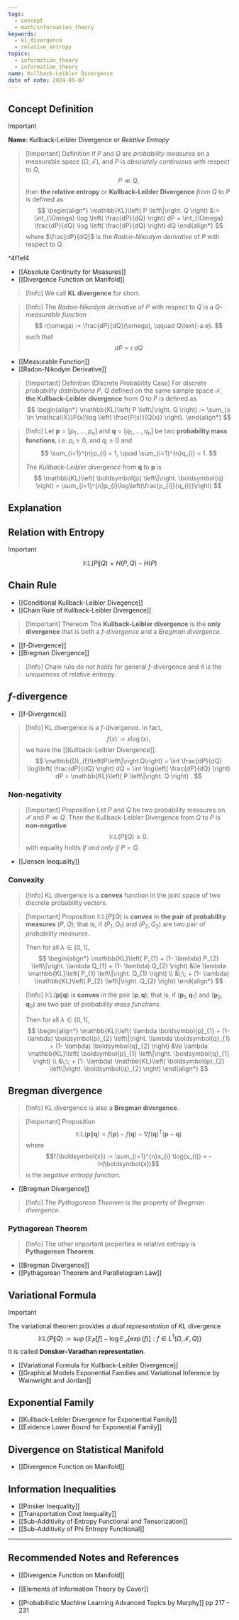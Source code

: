 ```yaml
---
tags:
  - concept
  - math/information_theory
keywords:
  - kl_divergence
  - relative_entropy
topics:
  - information_theory
  - information_theory
name: Kullback-Leibler Divergence
date of note: 2024-05-07
---
```


## Concept Definition

>[!important]
>**Name**: Kullback-Leibler Divergence or *Relative Entropy*

>[!important] Definition
>if $P$ and $Q$ are *probability measures* on a measurable space $(\Omega, \mathscr{F})$, and $P$ is *absolutely continuous* with respect to $Q$, 
>$$P \ll Q,$$
>then **the relative entropy** or **Kullback-Leibler Divergence** *from* $Q$ to $P$ is defined as
> $$
> \begin{align*}
> \mathbb{KL}\left( P \left\|\right. Q \right) &:= \int_{\Omega} \log \left( \frac{dP}{dQ} \right) dP = \int_{\Omega} \frac{dP}{dQ} \log \left( \frac{dP}{dQ} \right) dQ 
> \end{align*}
> $$
> where $\frac{dP}{dQ}$ is the *Radon-Nikodym derivative* of $P$ with respect to $Q$.

^4f1ef4

- [[Absolute Continuity for Measures]]
- [[Divergence Function on Manifold]]

>[!info]
>We call **KL divergence** for short.


>[!info]
>The *Radon-Nikodym derivative* of $P$ with respect to $Q$ is a *$Q$-measurable function*
> $$
> r(\omega) := \frac{dP}{dQ}(\omega), \qquad Q\text{-a.e}. 
> $$
>such that
>$$
>dP = r\, dQ
>$$

- [[Measurable Function]]
- [[Radon-Nikodym Derivative]]


>[!important] Definition (Discrete Probability Case)
>For discrete *probability distributions* $P$, $Q$ defined on the same sample space $\mathcal{X}$, **the Kullback-Leibler divergence** from $Q$ to $P$ is defined as 
>$$
>\begin{align*}
>\mathbb{KL}\left( P \left\|\right. Q \right) := \sum_{x \in \mathcal{X}}P(x)\log \left( \frac{P(x)}{Q(x)} \right).
>\end{align*}
>$$

>[!info]
>Let $\boldsymbol{p} = [p_{1} \,{,}\ldots{,}\,p_{n}]$ and $\boldsymbol{q} = [q_{1} \,{,}\ldots{,}\,q_{n}]$ be two **probability mass functions**, i.e. $p_{i} \ge 0$, and $q_{i} \ge 0$ and 
>$$
>\sum_{i=1}^{n}p_{i} = 1, \quad \sum_{i=1}^{n}q_{i} = 1.
>$$
>
>*The Kullback-Leibler divergence* from $\boldsymbol{q}$ to $\boldsymbol{p}$ is
>$$
>\mathbb{KL}\left( \boldsymbol{p} \left\|\right. \boldsymbol{q} \right) = \sum_{i=1}^{n}p_{i}\log\left(\frac{p_{i}}{q_{i}}\right)
>$$  

## Explanation


## Relation with Entropy

>[!important]
>$$
>\mathbb{KL}\left( P \left\|\right. Q \right) = H(P, Q) - H(P)
>$$



## Chain Rule

- [[Conditional Kullback-Leibler Divegence]]
- [[Chain Rule of Kullback-Leibler Divergence]]

>[!important] Thereom
>The **Kullback-Leibler divergence** is the **only divergence** that is both a *$f$-divergence* and a *Bregman divergence*.

- [[f-Divergence]]
- [[Bregman Divergence]]

>[!info]
>Chain rule *do not holds* for general $f$-divergence and it is the uniqueness of relative entropy.


## $f$-divergence

- [[f-Divergence]]

>[!info]
>KL divergence is a $f$-divergence. In fact, 
>$$f(x) := x\log(x),$$ we have the [[Kullback-Leibler Divergence]].
>$$
>\mathbb{D}_{f}\left(P\left\|\right.Q\right) = \int \frac{dP}{dQ} \log\left( \frac{dP}{dQ} \right) dQ = \int  \log\left( \frac{dP}{dQ} \right) dP = \mathbb{KL}\left( P \left\|\right. Q \right) .
>$$

### Non-negativity


>[!important] Proposition
>Let $P$ and $Q$ be two probability measures on $\mathcal{X}$ and $P \ll Q$. Then the Kullback-Leibler Divergence from $Q$ to $P$ is **non-negative**
>$$
>\mathbb{KL}\left( P \left\|\right. Q \right)  \ge 0.
>$$
>with equality holds  *if and only if* $P = Q$.

- [[Jensen Inequality]]

### Convexity

>[!info]
>KL divergence is a **convex** function in the joint space of two discrete probability vectors.

>[!important] Proposition
>$\mathbb{KL}\left( P \left\|\right.Q \right)$ is **convex** in **the pair of probability measures** $(P, Q)$; that is, if $(P_{1}, Q_{1})$ and $(P_{2}, Q_{2})$ are two pair of *probability measures*.
>
>Then for all $\lambda \in [0,1]$,
>$$
>\begin{align*}
>\mathbb{KL}\left( P_{1} + (1- \lambda) P_{2} \left\|\right. \lambda Q_{1} + (1- \lambda) Q_{2}  \right) &\le \lambda \mathbb{KL}\left(  P_{1}  \left\|\right. Q_{1}  \right) \\
>&\;\; + (1- \lambda) \mathbb{KL}\left( P_{2} \left\|\right. Q_{2}  \right)
\end{align*}
>$$


>[!info] 
>$\mathbb{KL}\left( \boldsymbol{p} \left\|\right. \boldsymbol{q} \right)$ is **convex** in the pair $(\boldsymbol{p}, \boldsymbol{q} )$; that is, if $(\boldsymbol{p}_{1}, \boldsymbol{q}_{1})$ and $(\boldsymbol{p}_{2}, \boldsymbol{q} _{2})$ are two pair of *probability mass functions*.
>
>Then for all $\lambda \in [0,1]$,
>$$
>\begin{align*}
>\mathbb{KL}\left( \lambda \boldsymbol{p}_{1} + (1- \lambda) \boldsymbol{p}_{2} \left\|\right. \lambda \boldsymbol{q}_{1} + (1- \lambda) \boldsymbol{q}_{2}  \right) &\le \lambda \mathbb{KL}\left(  \boldsymbol{p}_{1}  \left\|\right. \boldsymbol{q}_{1}  \right) \\
>&\;\; + (1- \lambda) \mathbb{KL}\left( \boldsymbol{p}_{2} \left\|\right. \boldsymbol{q}_{2}  \right)
\end{align*}
>$$


## Bregman divergence

>[!info]
>KL divergence is also a **Bregman divergence**.

>[!important] Proposition
>$$
>\mathbb{KL}\left( \boldsymbol{p} \left\|\right. \boldsymbol{q} \right) = f(\boldsymbol{p}) - f(\boldsymbol{q}) - \nabla f(\boldsymbol{q})^T (\boldsymbol{p} - \boldsymbol{q})
>$$
>where $$f(\boldsymbol{x}) := \sum_{i=1}^{n}x_{i} \log(x_{i}) = - h(\boldsymbol{x})$$ is the *negative entropy function.*

- [[Bregman Divergence]]

>[!info]
>The *Pythagorean Theorem* is the property of *Bregman divergence*. 


### Pythagorean Theorem

>[!info]
>The other important properties in relative entropy is **Pythagorean Theorem**.

- [[Bregman Divergence]]
- [[Pythagorean Theorem and Parallelogram Law]]


## Variational Formula

>[!important]
>The variational theorem provides *a dual representation* of KL divergence
>$$
>\mathbb{KL}\left( P \left\|\right. Q \right) := \sup\left\{\mathbb{E}_{P}\left[f\right] - \log \mathbb{E}_{\mathcal{Q}}\left[ \exp\left(f\right) \right]: f \in  L^1(\Omega, \mathscr{F}, Q)  \right\}
>$$
>It is called **Donsker–Varadhan representation**.

- [[Variational Formula for Kullback-Leibler Divergence]]
- [[Graphical Models Exponential Families and Variational Inference by Wainwright and Jordan]]


## Exponential Family

- [[Kullback-Leibler Divergence for Exponential Family]]
- [[Evidence Lower Bound for Exponential Family]]


## Divergence on Statistical Manifold

- [[Divergence Function on Manifold]]


## Information Inequalities


- [[Pinsker Inequality]]
- [[Transportation Cost Inequality]]
- [[Sub-Additivity of Entropy Functional and Tensorization]]
- [[Sub-Additivity of Phi Entropy Functional]]




-----------
##  Recommended Notes and References

- [[Divergence Function on Manifold]]

- [[Elements of Information Theory by Cover]]
- [[Probabilistic Machine Learning Advanced Topics by Murphy]] pp 217 - 231

